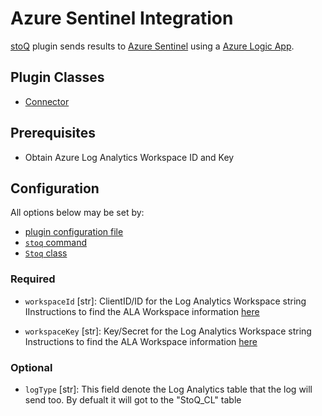 # Azure Sentinel Integration

[stoQ](https://stoq-framework.readthedocs.io/en/latest/index.html) plugin sends results to [Azure Sentinel](https://azure.microsoft.com/en-us/services/azure-sentinel/) using a [Azure Logic App](https://azure.microsoft.com/en-us/services/logic-apps/).

## Plugin Classes

- [Connector](https://stoq-framework.readthedocs.io/en/latest/dev/connectors.html)

## Prerequisites

- Obtain Azure Log Analytics Workspace ID and Key

## Configuration

All options below may be set by:

- [plugin configuration file](https://stoq-framework.readthedocs.io/en/latest/dev/plugin_overview.html#configuration)
- [`stoq` command](https://stoq-framework.readthedocs.io/en/latest/gettingstarted.html#plugin-options)
- [`Stoq` class](https://stoq-framework.readthedocs.io/en/latest/dev/core.html?highlight=plugin_opts#using-providers)

### Required

- `workspaceId` [str]: ClientID/ID for the Log Analytics Workspace string
IInstructions to find the ALA Workspace information [here](https://www.systemcenterautomation.com/2018/05/find-azure-log-analytics-keys/) 

- `workspaceKey` [str]: Key/Secret for the Log Analytics Workspace string
Instructions to find the ALA Workspace information [here](https://www.systemcenterautomation.com/2018/05/find-azure-log-analytics-keys/) 

### Optional

- `logType` [str]: This field denote the Log Analytics table that the log will send too. By defualt it will got to the "StoQ_CL" table